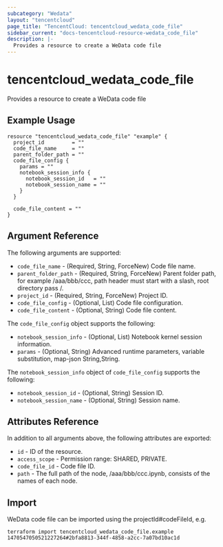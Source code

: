 ```yaml
---
subcategory: "Wedata"
layout: "tencentcloud"
page_title: "TencentCloud: tencentcloud_wedata_code_file"
sidebar_current: "docs-tencentcloud-resource-wedata_code_file"
description: |-
  Provides a resource to create a WeData code file
---
```


# tencentcloud_wedata_code_file

Provides a resource to create a WeData code file

## Example Usage

```hcl
resource "tencentcloud_wedata_code_file" "example" {
  project_id         = ""
  code_file_name     = ""
  parent_folder_path = ""
  code_file_config {
    params = ""
    notebook_session_info {
      notebook_session_id   = ""
      notebook_session_name = ""
    }
  }

  code_file_content = ""
}
```

## Argument Reference

The following arguments are supported:

* `code_file_name` - (Required, String, ForceNew) Code file name.
* `parent_folder_path` - (Required, String, ForceNew) Parent folder path, for example /aaa/bbb/ccc, path header must start with a slash, root directory pass /.
* `project_id` - (Required, String, ForceNew) Project ID.
* `code_file_config` - (Optional, List) Code file configuration.
* `code_file_content` - (Optional, String) Code file content.

The `code_file_config` object supports the following:

* `notebook_session_info` - (Optional, List) Notebook kernel session information.
* `params` - (Optional, String) Advanced runtime parameters, variable substitution, map-json String,String.

The `notebook_session_info` object of `code_file_config` supports the following:

* `notebook_session_id` - (Optional, String) Session ID.
* `notebook_session_name` - (Optional, String) Session name.

## Attributes Reference

In addition to all arguments above, the following attributes are exported:

* `id` - ID of the resource.
* `access_scope` - Permission range: SHARED, PRIVATE.
* `code_file_id` - Code file ID.
* `path` - The full path of the node, /aaa/bbb/ccc.ipynb, consists of the names of each node.


## Import

WeData code file can be imported using the projectId#codeFileId, e.g.

```
terraform import tencentcloud_wedata_code_file.example 1470547050521227264#2bfa8813-344f-4858-a2cc-7a07bd10ac1d
```

